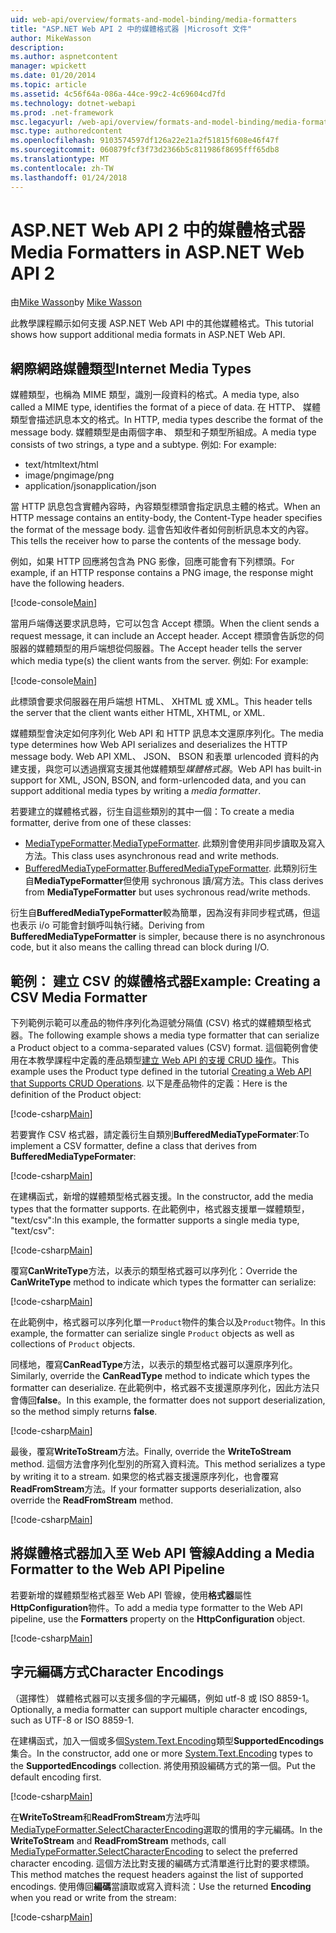 ```yaml
---
uid: web-api/overview/formats-and-model-binding/media-formatters
title: "ASP.NET Web API 2 中的媒體格式器 |Microsoft 文件"
author: MikeWasson
description: 
ms.author: aspnetcontent
manager: wpickett
ms.date: 01/20/2014
ms.topic: article
ms.assetid: 4c56f64a-086a-44ce-99c2-4c69604cd7fd
ms.technology: dotnet-webapi
ms.prod: .net-framework
msc.legacyurl: /web-api/overview/formats-and-model-binding/media-formatters
msc.type: authoredcontent
ms.openlocfilehash: 9103574597df126a22e21a2f51815f608e46f47f
ms.sourcegitcommit: 060879fcf3f73d2366b5c811986f8695fff65db8
ms.translationtype: MT
ms.contentlocale: zh-TW
ms.lasthandoff: 01/24/2018
---
```

<a name="media-formatters-in-aspnet-web-api-2"></a><span data-ttu-id="d3b6e-102">ASP.NET Web API 2 中的媒體格式器</span><span class="sxs-lookup"><span data-stu-id="d3b6e-102">Media Formatters in ASP.NET Web API 2</span></span>
====================
<span data-ttu-id="d3b6e-103">由[Mike Wasson](https://github.com/MikeWasson)</span><span class="sxs-lookup"><span data-stu-id="d3b6e-103">by [Mike Wasson](https://github.com/MikeWasson)</span></span>

<span data-ttu-id="d3b6e-104">此教學課程顯示如何支援 ASP.NET Web API 中的其他媒體格式。</span><span class="sxs-lookup"><span data-stu-id="d3b6e-104">This tutorial shows how support additional media formats in ASP.NET Web API.</span></span>

## <a name="internet-media-types"></a><span data-ttu-id="d3b6e-105">網際網路媒體類型</span><span class="sxs-lookup"><span data-stu-id="d3b6e-105">Internet Media Types</span></span>

<span data-ttu-id="d3b6e-106">媒體類型，也稱為 MIME 類型，識別一段資料的格式。</span><span class="sxs-lookup"><span data-stu-id="d3b6e-106">A media type, also called a MIME type, identifies the format of a piece of data.</span></span> <span data-ttu-id="d3b6e-107">在 HTTP、 媒體類型會描述訊息本文的格式。</span><span class="sxs-lookup"><span data-stu-id="d3b6e-107">In HTTP, media types describe the format of the message body.</span></span> <span data-ttu-id="d3b6e-108">媒體類型是由兩個字串、 類型和子類型所組成。</span><span class="sxs-lookup"><span data-stu-id="d3b6e-108">A media type consists of two strings, a type and a subtype.</span></span> <span data-ttu-id="d3b6e-109">例如: </span><span class="sxs-lookup"><span data-stu-id="d3b6e-109">For example:</span></span>

- <span data-ttu-id="d3b6e-110">text/html</span><span class="sxs-lookup"><span data-stu-id="d3b6e-110">text/html</span></span>
- <span data-ttu-id="d3b6e-111">image/png</span><span class="sxs-lookup"><span data-stu-id="d3b6e-111">image/png</span></span>
- <span data-ttu-id="d3b6e-112">application/json</span><span class="sxs-lookup"><span data-stu-id="d3b6e-112">application/json</span></span>

<span data-ttu-id="d3b6e-113">當 HTTP 訊息包含實體內容時，內容類型標頭會指定訊息主體的格式。</span><span class="sxs-lookup"><span data-stu-id="d3b6e-113">When an HTTP message contains an entity-body, the Content-Type header specifies the format of the message body.</span></span> <span data-ttu-id="d3b6e-114">這會告知收件者如何剖析訊息本文的內容。</span><span class="sxs-lookup"><span data-stu-id="d3b6e-114">This tells the receiver how to parse the contents of the message body.</span></span>

<span data-ttu-id="d3b6e-115">例如，如果 HTTP 回應將包含為 PNG 影像，回應可能會有下列標頭。</span><span class="sxs-lookup"><span data-stu-id="d3b6e-115">For example, if an HTTP response contains a PNG image, the response might have the following headers.</span></span>

[!code-console[Main](media-formatters/samples/sample1.cmd)]

<span data-ttu-id="d3b6e-116">當用戶端傳送要求訊息時，它可以包含 Accept 標頭。</span><span class="sxs-lookup"><span data-stu-id="d3b6e-116">When the client sends a request message, it can include an Accept header.</span></span> <span data-ttu-id="d3b6e-117">Accept 標頭會告訴您的伺服器的媒體類型的用戶端想從伺服器。</span><span class="sxs-lookup"><span data-stu-id="d3b6e-117">The Accept header tells the server which media type(s) the client wants from the server.</span></span> <span data-ttu-id="d3b6e-118">例如: </span><span class="sxs-lookup"><span data-stu-id="d3b6e-118">For example:</span></span>

[!code-console[Main](media-formatters/samples/sample2.cmd)]

<span data-ttu-id="d3b6e-119">此標頭會要求伺服器在用戶端想 HTML、 XHTML 或 XML。</span><span class="sxs-lookup"><span data-stu-id="d3b6e-119">This header tells the server that the client wants either HTML, XHTML, or XML.</span></span>

<span data-ttu-id="d3b6e-120">媒體類型會決定如何序列化 Web API 和 HTTP 訊息本文還原序列化。</span><span class="sxs-lookup"><span data-stu-id="d3b6e-120">The media type determines how Web API serializes and deserializes the HTTP message body.</span></span> <span data-ttu-id="d3b6e-121">Web API XML、 JSON、 BSON 和表單 urlencoded 資料的內建支援，與您可以透過撰寫支援其他媒體類型*媒體格式器*。</span><span class="sxs-lookup"><span data-stu-id="d3b6e-121">Web API has built-in support for XML, JSON, BSON, and form-urlencoded data, and you can support additional media types by writing a *media formatter*.</span></span>

<span data-ttu-id="d3b6e-122">若要建立的媒體格式器，衍生自這些類別的其中一個：</span><span class="sxs-lookup"><span data-stu-id="d3b6e-122">To create a media formatter, derive from one of these classes:</span></span>

- <span data-ttu-id="d3b6e-123">[MediaTypeFormatter](https://msdn.microsoft.com/library/system.net.http.formatting.mediatypeformatter.aspx).</span><span class="sxs-lookup"><span data-stu-id="d3b6e-123">[MediaTypeFormatter](https://msdn.microsoft.com/library/system.net.http.formatting.mediatypeformatter.aspx).</span></span> <span data-ttu-id="d3b6e-124">此類別會使用非同步讀取及寫入方法。</span><span class="sxs-lookup"><span data-stu-id="d3b6e-124">This class uses asynchronous read and write methods.</span></span>
- <span data-ttu-id="d3b6e-125">[BufferedMediaTypeFormatter](https://msdn.microsoft.com/library/system.net.http.formatting.bufferedmediatypeformatter.aspx).</span><span class="sxs-lookup"><span data-stu-id="d3b6e-125">[BufferedMediaTypeFormatter](https://msdn.microsoft.com/library/system.net.http.formatting.bufferedmediatypeformatter.aspx).</span></span> <span data-ttu-id="d3b6e-126">此類別衍生自**MediaTypeFormatter**但使用 sychronous 讀/寫方法。</span><span class="sxs-lookup"><span data-stu-id="d3b6e-126">This class derives from **MediaTypeFormatter** but uses sychronous read/write methods.</span></span>

<span data-ttu-id="d3b6e-127">衍生自**BufferedMediaTypeFormatter**較為簡單，因為沒有非同步程式碼，但這也表示 i/o 可能會封鎖呼叫執行緒。</span><span class="sxs-lookup"><span data-stu-id="d3b6e-127">Deriving from **BufferedMediaTypeFormatter** is simpler, because there is no asynchronous code, but it also means the calling thread can block during I/O.</span></span>

## <a name="example-creating-a-csv-media-formatter"></a><span data-ttu-id="d3b6e-128">範例： 建立 CSV 的媒體格式器</span><span class="sxs-lookup"><span data-stu-id="d3b6e-128">Example: Creating a CSV Media Formatter</span></span>

<span data-ttu-id="d3b6e-129">下列範例示範可以產品的物件序列化為逗號分隔值 (CSV) 格式的媒體類型格式器。</span><span class="sxs-lookup"><span data-stu-id="d3b6e-129">The following example shows a media type formatter that can serialize a Product object to a comma-separated values (CSV) format.</span></span> <span data-ttu-id="d3b6e-130">這個範例會使用在本教學課程中定義的產品類型[建立 Web API 的支援 CRUD 操作](../older-versions/creating-a-web-api-that-supports-crud-operations.md)。</span><span class="sxs-lookup"><span data-stu-id="d3b6e-130">This example uses the Product type defined in the tutorial [Creating a Web API that Supports CRUD Operations](../older-versions/creating-a-web-api-that-supports-crud-operations.md).</span></span> <span data-ttu-id="d3b6e-131">以下是產品物件的定義：</span><span class="sxs-lookup"><span data-stu-id="d3b6e-131">Here is the definition of the Product object:</span></span>

[!code-csharp[Main](media-formatters/samples/sample3.cs)]

<span data-ttu-id="d3b6e-132">若要實作 CSV 格式器，請定義衍生自類別**BufferedMediaTypeFormater**:</span><span class="sxs-lookup"><span data-stu-id="d3b6e-132">To implement a CSV formatter, define a class that derives from **BufferedMediaTypeFormater**:</span></span>

[!code-csharp[Main](media-formatters/samples/sample4.cs)]

<span data-ttu-id="d3b6e-133">在建構函式，新增的媒體類型格式器支援。</span><span class="sxs-lookup"><span data-stu-id="d3b6e-133">In the constructor, add the media types that the formatter supports.</span></span> <span data-ttu-id="d3b6e-134">在此範例中，格式器支援單一媒體類型， &quot;text/csv&quot;:</span><span class="sxs-lookup"><span data-stu-id="d3b6e-134">In this example, the formatter supports a single media type, &quot;text/csv&quot;:</span></span>

[!code-csharp[Main](media-formatters/samples/sample5.cs)]

<span data-ttu-id="d3b6e-135">覆寫**CanWriteType**方法，以表示的類型格式器可以序列化：</span><span class="sxs-lookup"><span data-stu-id="d3b6e-135">Override the **CanWriteType** method to indicate which types the formatter can serialize:</span></span>

[!code-csharp[Main](media-formatters/samples/sample6.cs)]

<span data-ttu-id="d3b6e-136">在此範例中，格式器可以序列化單一`Product`物件的集合以及`Product`物件。</span><span class="sxs-lookup"><span data-stu-id="d3b6e-136">In this example, the formatter can serialize single `Product` objects as well as collections of `Product` objects.</span></span>

<span data-ttu-id="d3b6e-137">同樣地，覆寫**CanReadType**方法，以表示的類型格式器可以還原序列化。</span><span class="sxs-lookup"><span data-stu-id="d3b6e-137">Similarly, override the **CanReadType** method to indicate which types the formatter can deserialize.</span></span> <span data-ttu-id="d3b6e-138">在此範例中，格式器不支援還原序列化，因此方法只會傳回**false**。</span><span class="sxs-lookup"><span data-stu-id="d3b6e-138">In this example, the formatter does not support deserialization, so the method simply returns **false**.</span></span>

[!code-csharp[Main](media-formatters/samples/sample7.cs)]

<span data-ttu-id="d3b6e-139">最後，覆寫**WriteToStream**方法。</span><span class="sxs-lookup"><span data-stu-id="d3b6e-139">Finally, override the **WriteToStream** method.</span></span> <span data-ttu-id="d3b6e-140">這個方法會序列化型別的所寫入資料流。</span><span class="sxs-lookup"><span data-stu-id="d3b6e-140">This method serializes a type by writing it to a stream.</span></span> <span data-ttu-id="d3b6e-141">如果您的格式器支援還原序列化，也會覆寫**ReadFromStream**方法。</span><span class="sxs-lookup"><span data-stu-id="d3b6e-141">If your formatter supports deserialization, also override the **ReadFromStream** method.</span></span>

[!code-csharp[Main](media-formatters/samples/sample8.cs)]

## <a name="adding-a-media-formatter-to-the-web-api-pipeline"></a><span data-ttu-id="d3b6e-142">將媒體格式器加入至 Web API 管線</span><span class="sxs-lookup"><span data-stu-id="d3b6e-142">Adding a Media Formatter to the Web API Pipeline</span></span>

<span data-ttu-id="d3b6e-143">若要新增的媒體類型格式器至 Web API 管線，使用**格式器**屬性**HttpConfiguration**物件。</span><span class="sxs-lookup"><span data-stu-id="d3b6e-143">To add a media type formatter to the Web API pipeline, use the **Formatters** property on the **HttpConfiguration** object.</span></span>

[!code-csharp[Main](media-formatters/samples/sample9.cs)]

## <a name="character-encodings"></a><span data-ttu-id="d3b6e-144">字元編碼方式</span><span class="sxs-lookup"><span data-stu-id="d3b6e-144">Character Encodings</span></span>

<span data-ttu-id="d3b6e-145">（選擇性） 媒體格式器可以支援多個的字元編碼，例如 utf-8 或 ISO 8859-1。</span><span class="sxs-lookup"><span data-stu-id="d3b6e-145">Optionally, a media formatter can support multiple character encodings, such as UTF-8 or ISO 8859-1.</span></span>

<span data-ttu-id="d3b6e-146">在建構函式，加入一個或多個[System.Text.Encoding](https://msdn.microsoft.com/library/system.text.encoding.aspx)類型**SupportedEncodings**集合。</span><span class="sxs-lookup"><span data-stu-id="d3b6e-146">In the constructor, add one or more [System.Text.Encoding](https://msdn.microsoft.com/library/system.text.encoding.aspx) types to the **SupportedEncodings** collection.</span></span> <span data-ttu-id="d3b6e-147">將使用預設編碼方式的第一個。</span><span class="sxs-lookup"><span data-stu-id="d3b6e-147">Put the default encoding first.</span></span>

[!code-csharp[Main](media-formatters/samples/sample10.cs?highlight=6-7)]

<span data-ttu-id="d3b6e-148">在**WriteToStream**和**ReadFromStream**方法呼叫[MediaTypeFormatter.SelectCharacterEncoding](https://msdn.microsoft.com/library/hh969054.aspx)選取的慣用的字元編碼。</span><span class="sxs-lookup"><span data-stu-id="d3b6e-148">In the **WriteToStream** and **ReadFromStream** methods, call [MediaTypeFormatter.SelectCharacterEncoding](https://msdn.microsoft.com/library/hh969054.aspx) to select the preferred character encoding.</span></span> <span data-ttu-id="d3b6e-149">這個方法比對支援的編碼方式清單進行比對的要求標頭。</span><span class="sxs-lookup"><span data-stu-id="d3b6e-149">This method matches the request headers against the list of supported encodings.</span></span> <span data-ttu-id="d3b6e-150">使用傳回**編碼**當讀取或寫入資料流：</span><span class="sxs-lookup"><span data-stu-id="d3b6e-150">Use the returned **Encoding** when you read or write from the stream:</span></span>

[!code-csharp[Main](media-formatters/samples/sample11.cs?highlight=3,5)]
